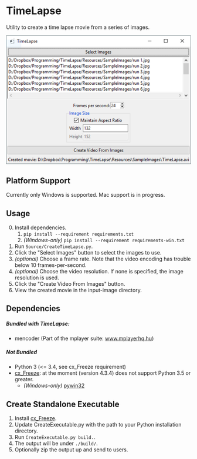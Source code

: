TimeLapse
=========
Utility to create a time lapse movie from a series of images.

![Screenshot](Screenshot.png)

Platform Support
----------------
Currently only Windows is supported.  Mac support is in progress.

Usage
-----
 0. Install dependencies.
     1. `pip install --requirement requirements.txt`
     2. _(Windows-only)_ `pip install --requirement requirements-win.txt`
 1. Run `Source/CreateTimeLapse.py`.
 2. Click the "Select Images" button to select the images to use.
 3. _(optional)_ Choose a frame rate.  Note that the video encoding has trouble below 10 frames-per-second.
 4. _(optional)_ Choose the video resolution.  If none is specified, the image resolution is used.
 5. Click the "Create Video From Images" button.
 6. View the created movie in the input-image directory.

Dependencies
------------
##### Bundled with TimeLapse:
 * mencoder (Part of the mplayer suite: www.mplayerhq.hu)

##### Not Bundled
 * Python 3 (<= 3.4, see cx_Freeze requirement)
 * [cx_Freeze](https://pypi.python.org/pypi/cx_Freeze): at the moment (version 4.3.4) does not support Python 3.5 or greater.
    * _(Windows-only)_ [pywin32](http://sourceforge.net/projects/pywin32/)

Create Standalone Executable
----------------------------
 1. Install [cx_Freeze](https://pypi.python.org/pypi/cx_Freeze).
 2. Update CreateExecutable.py with the path to your Python installation directory.
 3. Run ```CreateExecutable.py build.```.
 4. The output will be under ```./build/```.
 5. Optionally zip the output up and send to users.
